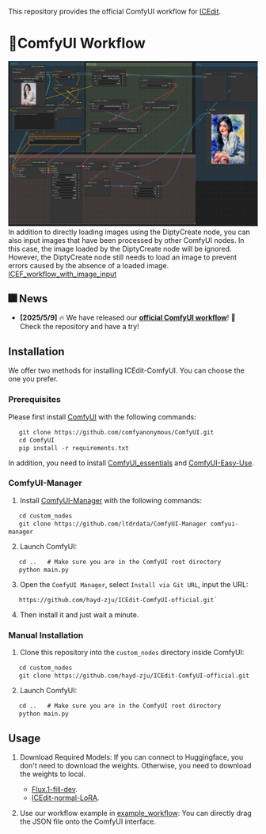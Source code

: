 This repository provides the official ComfyUI workflow for [ICEdit](https://github.com/River-Zhang/ICEdit).
# 🎨ComfyUI Workflow

![ICEF_workflow](https://github.com/hayd-zju/ICEdit-ComfyUI-official/blob/main/assets/ICEF_workflow.png)
In addition to directly loading images using the DiptyCreate node, you can also input images that have been processed by other ComfyUI nodes. In this case, the image loaded by the DiptyCreate node will be ignored. However, the DiptyCreate node still needs to load an image to prevent errors caused by the absence of a loaded image.
[ICEF_workflow_with_image_input](https://github.com/judian17/ICEdit-ComfyUI-official/blob/image-IO/assets/ICEF_workflow_with_image_input.png)

## 🎆 News 

- **[2025/5/9]** 🔥 We have released our **[official ComfyUI workflow](https://github.com/hayd-zju/ICEdit-ComfyUI-official/tree/main)**! 🚀 Check the repository and have a try!

## Installation

We offer two methods for installing ICEdit-ComfyUI. You can choose the one you prefer.

### Prerequisites

Please first install [ComfyUI](https://github.com/comfyanonymous/ComfyUI/tree/master) with the following commands:

 ```shell
	git clone https://github.com/comfyanonymous/ComfyUI.git
	cd ComfyUI
	pip install -r requirements.txt
 ```

In addition, you need to install [ComfyUI_essentials](https://github.com/cubiq/ComfyUI_essentials) and [ComfyUI-Easy-Use](https://github.com/yolain/ComfyUI-Easy-Use).

 ### ComfyUI-Manager

 1. Install [ComfyUI-Manager](https://github.com/ltdrdata/ComfyUI-Manager) with the following commands:

 ```shell
	cd custom_nodes
	git clone https://github.com/ltdrdata/ComfyUI-Manager comfyui-manager
 ```

 2. Launch ComfyUI:

 ```shell
	cd ..	# Make sure you are in the ComfyUI root directory
	python main.py
 ```
 3. Open the `ComfyUI Manager`, select `Install via Git URL`, input the URL:

 ```shell
	https://github.com/hayd-zju/ICEdit-ComfyUI-official.git`
 ```

 4. Then install it and just wait a minute.
 ### Manual Installation
  1. Clone this repository into the `custom_nodes` directory inside ComfyUI:

 ```shell
	cd custom_nodes
	git clone https://github.com/hayd-zju/ICEdit-ComfyUI-official.git
 ```
  2. Launch ComfyUI:

 ```shell
	cd ..	# Make sure you are in the ComfyUI root directory
	python main.py
 ```

 ## Usage
 1. Download Required Models: If you can connect to Huggingface, you don't need to download the weights. Otherwise, you need to download the weights to local.

	- [Flux.1-fill-dev](https://huggingface.co/black-forest-labs/flux.1-fill-dev).
	- [ICEdit-normal-LoRA](https://huggingface.co/RiverZ/normal-lora/tree/main).

 2. Use our workflow example in [example_workflow](https://github.com/hayd-zju/ICEdit-ComfyUI-official/tree/main/example_workflow): You can directly drag the JSON file onto the ComfyUI interface.

